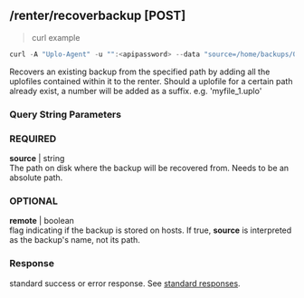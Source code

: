 ## /renter/recoverbackup [POST]
> curl example

```go
curl -A "Uplo-Agent" -u "":<apipassword> --data "source=/home/backups/01-01-1968.backup" "localhost:8480/renter/recoverbackup"
```

Recovers an existing backup from the specified path by adding all the uplofiles
contained within it to the renter. Should a uplofile for a certain path already
exist, a number will be added as a suffix. e.g. 'myfile_1.uplo'

### Query String Parameters
### REQUIRED
**source** | string  
The path on disk where the backup will be recovered from. Needs to be an
absolute path.

### OPTIONAL
**remote** | boolean  
flag indicating if the backup is stored on hosts. If true, **source** is
interpreted as the backup's name, not its path.

### Response

standard success or error response. See [standard
responses](#standard-responses).
